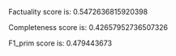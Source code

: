Factuality score is: 0.5472636815920398

Completeness score is: 0.42657952736507326

F1_prim score is: 0.479443673
